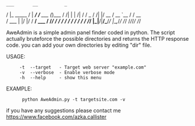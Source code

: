    ___       __          _     
   /   |_      _____  /   | ____/ /___ ___  (_)___ 
  / /| | | /| / / _ \/ /| |/ __  / __ `__ \/ / __ \
 / ___ | |/ |/ /  __/ ___ / /_/ / / / / / / / / / /
/_/  |_|__/|__/\___/_/  |_\__,_/_/ /_/ /_/_/_/ /_/ 
                                                   

AweAdmin is a simple admin panel finder coded in python. 
The script actually bruteforce the possible directories and returns the HTTP response code.
you can add your own directories by editing "dir" file.

USAGE:

         -t  --target   - Target web server "example.com"
         -v  --verbose  - Enable verbose mode
         -h  --help     - show this menu

EXAMPLE:

          python AweAdmin.py -t targetsite.com -v
			   
if you have any suggestions please contact me 	https://www.facebook.com/azka.callister
